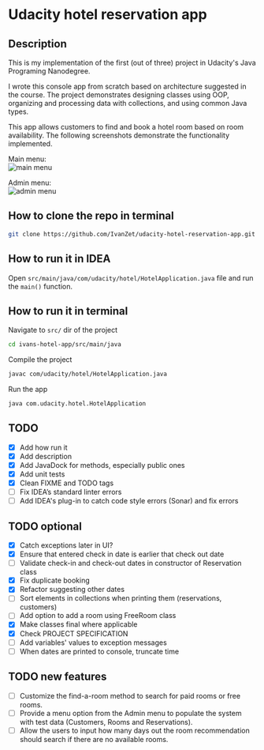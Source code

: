 # Udacity hotel reservation app

## Description
This is my implementation of the first (out of three) project in Udacity's Java Programing Nanodegree.

I wrote this console app from scratch based on architecture suggested in the course. The project demonstrates designing
classes using OOP, organizing and processing data with collections, and using common Java types.

This app allows customers to find and book a hotel room based on room availability. The following screenshots
demonstrate the functionality implemented.

Main menu:\
![main menu](main.png)

Admin menu:\
![admin menu](admin.png)

## How to clone the repo in terminal
```bash
git clone https://github.com/IvanZet/udacity-hotel-reservation-app.git ivans-hotel-app
```

## How to run it in IDEA
Open `src/main/java/com/udacity/hotel/HotelApplication.java` file and run the `main()` function.

## How to run it in terminal
Navigate to `src/` dir of the project
```bash
cd ivans-hotel-app/src/main/java
```
Compile the project
```bash
javac com/udacity/hotel/HotelApplication.java
```
Run the app
```bash
java com.udacity.hotel.HotelApplication
```

## TODO
- [x] Add how run it
- [x] Add description
- [x] Add JavaDock for methods, especially public ones
- [x] Add unit tests
- [x] Clean FIXME and TODO tags
- [ ] Fix IDEA’s standard linter errors
- [ ] Add IDEA's plug-in to catch code style errors (Sonar) and fix errors

## TODO optional
- [x] Catch exceptions later in UI?
- [x] Ensure that entered check in date is earlier that check out date
- [ ] Validate check-in and check-out dates in constructor of Reservation class
- [x] Fix duplicate booking
- [x] Refactor suggesting other dates
- [ ] Sort elements in collections when printing them (reservations, customers)
- [ ] Add option to add a room using FreeRoom class
- [x] Make classes final where applicable
- [x] Check PROJECT SPECIFICATION
- [ ] Add variables' values to exception messages
- [ ] When dates are printed to console, truncate time

## TODO new features
- [ ] Customize the find-a-room method to search for paid rooms or free rooms.
- [ ] Provide a menu option from the Admin menu to populate the system with test data (Customers, Rooms and Reservations).
- [ ] Allow the users to input how many days out the room recommendation should search if there are no available rooms.
